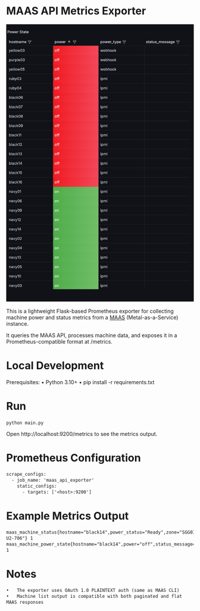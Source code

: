 # MAAS API Metrics Exporter
![img.png](img.png)

This is a lightweight Flask-based Prometheus exporter for collecting machine power and status metrics from a [MAAS](https://maas.io/) (Metal-as-a-Service) instance.

It queries the MAAS API, processes machine data, and exposes it in a Prometheus-compatible format at /metrics.

# Local Development

Prerequisites:
	•	Python 3.10+
	•	pip install -r requirements.txt

# Run
```
python main.py
```
Open http://localhost:9200/metrics to see the metrics output.

# Prometheus Configuration

```commandline
scrape_configs:
  - job_name: 'maas_api_exporter'
    static_configs:
      - targets: ['<host>:9200']
```

# Example Metrics Output
```commandline
maas_machine_status{hostname="black14",power_status="Ready",zone="SGG01-U2-706"} 1
maas_machine_power_state{hostname="black14",power="off",status_message="",power_type="ipmi"} 1
```

# Notes
	•	The exporter uses OAuth 1.0 PLAINTEXT auth (same as MAAS CLI)
	•	Machine list output is compatible with both paginated and flat MAAS responses

